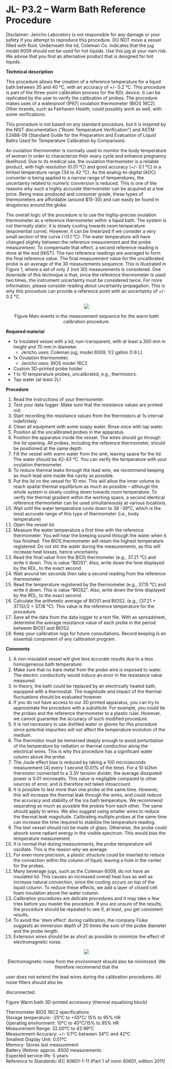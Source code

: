 ­JL- P3.2 – Warm Bath Reference Procedure
========================================

Disclaimer: Jericho Laboratory is not responsible for any damage or your safety if you attempt to reproduce this procedure. DO NOT move a vessel filled with fluid. Underneath the lid, Coleman Co. indicates that the jug model 6009 should not be used for hot liquids. Use this jug at your own risk. We advise that you find an alternative product that is designed for hot liquids.

**Technical description**

This procedure allows the creation of a reference temperature for a liquid bath between 35 and 40 °C, with an accuracy of +/- 0.2 °C. This procedure is part of the three-point calibration process for the RDL device. It can be replicated by the user to verify the calibration of probes. The procedure makes uses of a waterproof (IP67) ovulation thermometer (BIOS 16C2). Other brands, such as Fairhaven Health, could possibly work as well, with some verifications.

This procedure is not based on any standard procedure, but it is inspired by the NIST documentation (“Room Temperature Verification”) and ASTM E2488-09 (Standard Guide for the Preparation and Evaluation of Liquid Baths Used for Temperature Calibration by Comparison).

An ovulation thermometer is normally used to monitor the body temperature of women in order to characterize their ovary cycle and enhance pregnancy likelihood. Due to its medical use, the ovulation thermometer is a reliable product, with high resolution (0.01 °C) and good accuracy (+/- 0.1 °C) in a limited temperature range (34 to 42 °C). As the analog-to-digital (ADC) converter is being applied to a narrow range of temperatures, the uncertainty related to numeric conversion is reduced. This is one of the reasons why such a highly accurate thermometer can be acquired at a low price. Being mass produced and consumer grade, these types of thermometers are affordable (around $15-30) and can easily be found in drugstores around the globe.

The overall logic of the procedure is to use the highly-precise ovulation thermometer as a reference thermometer within a liquid bath. The system is not thermally static: it is slowly cooling towards room temperature (exponential curve). However, it can be linearized if we consider a very small section of the curve (<0.1 °C). The water temperature will have changed slightly between the reference measurement and the probe measurement. To compensate that effect, a second reference reading is done at the end \[NIST\]. The two reference readings are averaged to form the final reference value. The final measurement value for the uncalibrated probe is an average of the 30 measurements sequence. This is illustrated in Figure 1, where a set of only 2 (not 30) measurements is considered. One downside of this technique is that, since the reference thermometer is used two times, the instrument uncertainty must be considered twice. For more information, please consider reading about uncertainty propagation. This is why this procedure can provide a reference point with an uncertainty of +/- 0.2 °C.

<figure>
  <p align="center">
    <img src="../Calibration Procedures/images/WARMBATH1.png">
      </p>
</figure>

 <p align="center">Figure Main events in the measurement sequence for the warm bath calibration procedure.

 

**Required material**

- 1x Insulated vessel with a lid, non-transparent, with at least a 300 mm in height and 70 mm in diameter.
  - Jericho uses: Coleman jug, model 6009, 1/2 gallon (1.9 L).
- 1x Ovulation thermometer,
  - Jericho uses: BIOS model 16C2
- Custom 3D-printed probe holder
- 1 to 10 temperature probes, uncalibrated, e.g., thermistors.
- Tap water (at least 2L)

**Procedure**

1. Read the instructions of your thermometer.
2. Test your data logger. Make sure that the resistance values are printed out.
3. Start recording the resistance values from the thermistors at 1s interval indefinitely.
4. Clean all equipment with some soapy water. Rinse once with tap water.
5. Position all the uncalibrated probes in the apparatus.
6. Position the apparatus inside the vessel. The wires should go through the lid opening. All probes, including the reference thermometer, should be positioned at the same depth.
7. Fill the vessel with warm water from the sink, leaving space for the lid. The water should be 42-43 °C. You can verify the temperature with your ovulation thermometer.
8. To reduce thermal leaks through the lead wire, we recommend keeping as much lead wire inside the cavity as possible.
9. Put the lid on the vessel for 10 min. This will allow the inner volume to reach spatial thermal equilibrium as much as possible – although the whole system is slowly cooling down towards room temperature. To verify the thermal gradient within the working space, a second identical reference thermometer can be used simultaneously at various locations.
10. Wait until the water temperature cools down to 38 -39°C, which is the most accurate range of this type of thermometer (i.e., body temperature)
11. Open the vessel lid.
12. Measure the water temperature a first time with the reference thermometer. You will hear the beeping sound through the water when it has finished. The BIOS thermometer will retain the highest temperature registered. Do not stir the water during the measurements, as this will increase heat losses, hence uncertainty.
13. Read the final value from the BIOS thermometer (e.g., 37.21 °C) and write it down. This is value “BIOS1”. Also, write down the time displayed by the RDL, to the exact second.
14. Wait around ten seconds then take a second reading from the reference thermometer.
15. Read the temperature registered by the thermometer (e.g., 37.15 °C) and write it down. This is value “BIOS2”. Also, write down the time displayed by the RDL, to the exact second.
16. Calculate the arithmetic average of BIOS1 and BIOS2. (e.g., (37.21 + 37.15)/2 = 37.18 °C). This value is the reference temperature for the procedure.
17. Save all the data from the data logger to a text file. With as spreadsheet, determine the average resistance value of each probe in the period between BIOS1 and BIOS2.
18. Keep your calibration logs for future consultations. Record keeping is an essential component of any calibration program.

**Comments**

1) A non-insulated vessel will give less accurate results due to a less homogeneous bath temperature.
2) Make sure that no bare metal from the probe wire is exposed to water. The electric conductivity would induce an error in the resistance value measured.
3) In theory, the bath could be replaced by an electrically heated bath, equipped with a thermostat. The magnitude and impact of the thermal fluctuations should be evaluated however.
4) If you do not have access to our 3D printed apparatus, you can try to approximate the procedure with a substitute. For example, you could tie the probes and the reference thermometer to a plastic ruler. However, we cannot guarantee the accuracy of such modified procedure.
5) It is not necessary to use distilled water or gloves for this procedure since potential impurities will not affect the temperature evolution of the medium.
6) The thermistor must be immersed deeply enough to avoid perturbation of the temperature by radiation or thermal conduction along the electrical wires. This is why this procedure has a significant water column above the probe.
7) The Joule effect bias is reduced by taking a 100 microseconds measurement \[4\] every 1 second (0.01% of the time). For a 10 kOhm thermistor connected to a 3.3V tension divider, the average dissipated power is 0.01 microwatts. This value is negligible compared to other sources of error, and is therefore not taken intoaccount.
8) It is possible to test more than one probe at the same time. However, this will increase the thermal leak through the wires, and could reduce the accuracy and stability of the ice bath temperature. We recommend separating as much as possible the probes from each other. The same should apply to wires. We also suggest using smaller wires to reduce the thermal leak magnitude. Calibrating multiple probes at the same time can increase the time required to stabilize the temperature reading.
9) The test vessel should not be made of glass. Otherwise, the probe could absorb some radiant energy in the visible spectrum. This would bias the temperature measurement.
10) It is normal that during measurements, the probe temperature will oscillate. This is the reason why we average.
11) For even more precision, a plastic structure could be inserted to reduce the convection within the column of liquid, leaving a hole in the center for the probes.
12) Many beverage jugs, such as the Coleman 6009, do not have an insulated lid. This causes an increased overall heat loss as well as increase natural convection, since the cooling occurs on top of the liquid column. To reduce these effects, we add a layer of closed cell foam insulation above the water column.
13) Calibration procedures are delicate procedures and it may take a few tries before you master the procedure. If you are unsure of the results, the procedure should be repeated to see if, at least, you get consistent results.
14) To avoid the ‘stem effect’ during calibration, the company Fluke suggests an immersion depth of 20 times the sum of the probe diameter and the probe length.
15) Extension wires should be as short as possible to minimize the effect of electromagnetic noise.
<figure>
  <p align="center">
    <img src="../Calibration Procedures/images/ICEBATH3.png"
      </p>
</figure>
<p align="center">Electromagnetic noise from the environment should also be minimized. We therefore recommend that the

user does not extend the lead wires during the calibration procedures. All noise filters should also be

disconnected.

Figure Warm bath 3D-printed accessory (thermal equalizing block)

Thermometer BIOS 16C2 specifications  
Storage temperature: -25℃ to +55℃/ 15% to 95% HR  
Operating environment: 10℃ to 40℃/15% to 95% HR  
Measurement Range: 32.00°C to 42.99°C  
Measurement Accuracy: +/- 0.1°C between 34°C and 42°C  
Smallest Display Unit: 0.01°C  
Memory: Stores last measurement  
Battery lifetime: approx. 4500 measurements  
Expected service life: 5 years  
Reference to Standards: IEC 60601-1-11 (Part 1 of norm 60601, edition 2011)
